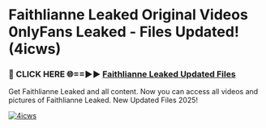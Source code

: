 # Faithlianne Leaked Original Videos 0nlyFans Leaked - Files Updated! (4icws)

<h3>🔴 CLICK HERE 🌐==►► <a href="https://tinyurl.com/ehrbuxhb" rel="nofollow">Faithlianne Leaked Updated Files</a></h3>

Get Faithlianne Leaked and all content. Now you can access all videos and pictures of Faithlianne Leaked. New Updated Files 2025!

[![4icws](https://i.imgur.com/lVYEuWS.gif)](https://tinyurl.com/ehrbuxhb)
